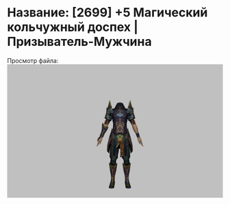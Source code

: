 # Название: [2699] +5 Магический кольчужный доспех | Призыватель-Мужчина

Просмотр файла:
![p080005.png](p080005.png)